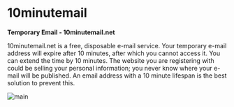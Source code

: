 # 10minutemail

__Temporary Email - 10minutemail.net__

10minutemail.net is a free, disposable e-mail service. Your temporary e-mail address will expire after 10 minutes, after which you cannot access it. You can extend the time by 10 minutes.
The website you are registering with could be selling your personal information; you never know where your e-mail will be published. An email address with a 10 minute lifespan is the best solution to prevent this.

![main](https://raw.githubusercontent.com/m4ll0k/10minutemail/master/image.png)
